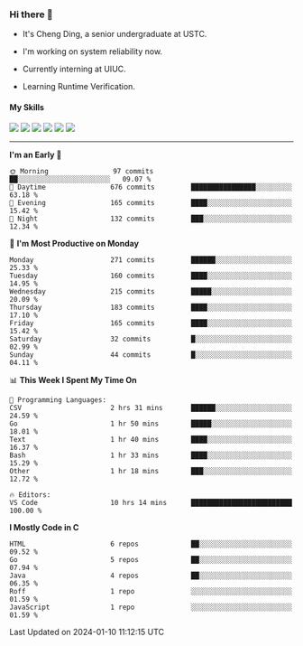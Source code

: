 ### Hi there 👋

* It's Cheng Ding, a senior undergraduate at USTC.
  
* I'm working on system reliability now.

* Currently interning at UIUC.

* Learning Runtime Verification.

#### My Skills

![](https://img.shields.io/badge/C++-65318e?logo=cplusplus&logoColor=fff)
![](https://img.shields.io/badge/Python-3e74a2?logo=python&logoColor=fff)
![](https://img.shields.io/badge/C-5654a2?logo=c&logoColor=fff)
![](https://img.shields.io/badge/Go-00aaff?logo=go&logoColor=fff)
![](https://img.shields.io/badge/Docker-0088ff?logo=docker&logoColor=fff)
![](https://img.shields.io/badge/Apache-D22128?logo=apache&logoColor=fff)

---
<!--START_SECTION:waka-->
**I'm an Early 🐤** 

```text
🌞 Morning                97 commits          ██░░░░░░░░░░░░░░░░░░░░░░░   09.07 % 
🌆 Daytime                676 commits         ████████████████░░░░░░░░░   63.18 % 
🌃 Evening                165 commits         ████░░░░░░░░░░░░░░░░░░░░░   15.42 % 
🌙 Night                  132 commits         ███░░░░░░░░░░░░░░░░░░░░░░   12.34 % 
```
📅 **I'm Most Productive on Monday** 

```text
Monday                   271 commits         ██████░░░░░░░░░░░░░░░░░░░   25.33 % 
Tuesday                  160 commits         ████░░░░░░░░░░░░░░░░░░░░░   14.95 % 
Wednesday                215 commits         █████░░░░░░░░░░░░░░░░░░░░   20.09 % 
Thursday                 183 commits         ████░░░░░░░░░░░░░░░░░░░░░   17.10 % 
Friday                   165 commits         ████░░░░░░░░░░░░░░░░░░░░░   15.42 % 
Saturday                 32 commits          █░░░░░░░░░░░░░░░░░░░░░░░░   02.99 % 
Sunday                   44 commits          █░░░░░░░░░░░░░░░░░░░░░░░░   04.11 % 
```


📊 **This Week I Spent My Time On** 

```text
💬 Programming Languages: 
CSV                      2 hrs 31 mins       ██████░░░░░░░░░░░░░░░░░░░   24.59 % 
Go                       1 hr 50 mins        █████░░░░░░░░░░░░░░░░░░░░   18.01 % 
Text                     1 hr 40 mins        ████░░░░░░░░░░░░░░░░░░░░░   16.37 % 
Bash                     1 hr 33 mins        ████░░░░░░░░░░░░░░░░░░░░░   15.29 % 
Other                    1 hr 18 mins        ███░░░░░░░░░░░░░░░░░░░░░░   12.72 % 

🔥 Editors: 
VS Code                  10 hrs 14 mins      █████████████████████████   100.00 % 
```

**I Mostly Code in C** 

```text
HTML                     6 repos             ██░░░░░░░░░░░░░░░░░░░░░░░   09.52 % 
Go                       5 repos             ██░░░░░░░░░░░░░░░░░░░░░░░   07.94 % 
Java                     4 repos             ██░░░░░░░░░░░░░░░░░░░░░░░   06.35 % 
Roff                     1 repo              ░░░░░░░░░░░░░░░░░░░░░░░░░   01.59 % 
JavaScript               1 repo              ░░░░░░░░░░░░░░░░░░░░░░░░░   01.59 % 
```




 Last Updated on 2024-01-10 11:12:15 UTC
<!--END_SECTION:waka-->
